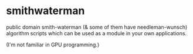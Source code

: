 # smithwaterman

public domain smith-waterman (& some of them have needleman-wunsch) algorithm scripts which can be used as a module in your own applications.  
  
(I'm not familiar in GPU programming.)
